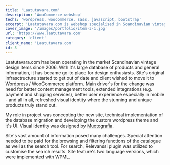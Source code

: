 ```yaml
---
title: 'Laatutavara.com'
description: 'WooCommerce webshop'
techs: 'wordpress, woocommerce, sass, javascript, bootstrap'
excerpt: 'Laatutavara.com is webshop specialised in Scandinavian vintage design items since 2006. Site reneval included moving excisting vast product database to WooCommerce platform, building custom theme and functionalities to increase user experience on both desktop and mobile.'
cover_image: '/images/portfolio/item-3-1.jpg'
url: 'https://www.laatutavara.com'
category: 'client'
client_name: 'Laatutavara.com'
id: 3
---
```


Laatutavara.com has been operating in the market Scandinavian vintage design items since 2006. With it's large database of products and general information, it has became go-to place for design enthusiasts. Site's original infrasctructure started to get out of date and client wished to move it to Wordpress / WooCommerce platform. Main driver's for the change was need for better content management tools, extended integrations (e.g. payment and shipping services), better user experience especially in mobile - and all in all, refreshed visual identity where the stunning and unique products truly stand out.

My role in project was concepting the new site, technical implementation of the database migration and developing the custom wordpress theme and it's UI. Visual identity was designed by [Muotografia](https://muotografia.fi/).

Site's vast amount of information posed many challenges. Special attention needed to be paid for the browsing and filtering functions of the catalogue as well as the search tool. For search, Relevanssi plugin was utilized to customise the search results. Site feature's two language versions, which were implemented with WPML.
